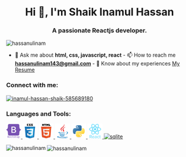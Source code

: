 <h1 align="center">Hi 👋, I'm Shaik Inamul Hassan</h1>
<h3 align="center">A passionate Reactjs developer.</h3>

<p align="left">
  <img
    src="https://komarev.com/ghpvc/?username=hassanulinam&label=Profile%20views&color=0e75b6&style=flat"
    alt="hassanulinam"
  />
</p>

- 💬 Ask me about **html, css, javascript, react** - 📫 How to reach me
**hassanulinam143@gmail.com** - 📄 Know about my experiences [My
Resume](https://docs.google.com/document/d/1oBPNh5IUPytDhoIhhiIE07gHcLqdWemhxQqNAaE2jJI/edit?usp=sharing)

<h3 align="left">Connect with me:</h3>
<p align="left">
  <a href="https://linkedin.com/in/inamul-hassan-shaik-585689180" target="blank"
    ><img
      align="center"
      src="https://raw.githubusercontent.com/rahuldkjain/github-profile-readme-generator/master/src/images/icons/Social/linked-in-alt.svg"
      alt="inamul-hassan-shaik-585689180"
      height="30"
      width="40"
  /></a>
</p>

<h3 align="left">Languages and Tools:</h3>
<p align="left">
  <a href="https://getbootstrap.com" target="_blank" rel="noreferrer">
    <img
      src="https://raw.githubusercontent.com/devicons/devicon/master/icons/bootstrap/bootstrap-plain-wordmark.svg"
      alt="bootstrap"
      width="40"
      height="40"
    />
  </a>
  <a href="https://www.w3schools.com/css/" target="_blank" rel="noreferrer">
    <img
      src="https://raw.githubusercontent.com/devicons/devicon/master/icons/css3/css3-original-wordmark.svg"
      alt="css3"
      width="40"
      height="40"
    />
  </a>

  
 
  <a href="https://www.w3.org/html/" target="_blank" rel="noreferrer">
    <img
      src="https://raw.githubusercontent.com/devicons/devicon/master/icons/html5/html5-original-wordmark.svg"
      alt="html5"
      width="40"
      height="40"
    />
  </a>
  <a href="https://www.java.com" target="_blank" rel="noreferrer">
    <img
      src="https://raw.githubusercontent.com/devicons/devicon/master/icons/java/java-original.svg"
      alt="java"
      width="40"
      height="40"
    />
  </a>
  

  <a href="https://www.python.org" target="_blank" rel="noreferrer">
    <img
      src="https://raw.githubusercontent.com/devicons/devicon/master/icons/python/python-original.svg"
      alt="python"
      width="40"
      height="40"
    />
  </a>
  <a href="https://reactjs.org/" target="_blank" rel="noreferrer">
    <img
      src="https://raw.githubusercontent.com/devicons/devicon/master/icons/react/react-original-wordmark.svg"
      alt="react"
      width="40"
      height="40"
    />
  </a>
  <a href="https://www.sqlite.org/" target="_blank" rel="noreferrer">
    <img
      src="https://www.vectorlogo.zone/logos/sqlite/sqlite-icon.svg"
      alt="sqlite"
      width="40"
      height="40"
    />
  </a>
</p>

<p>
  <img
    align="left"
    src="https://github-readme-stats.vercel.app/api/top-langs?username=hassanulinam&show_icons=true&locale=en&layout=compact"
    alt="hassanulinam"
  />
</p>

<p>
  &nbsp;<img
    align="center"
    src="https://github-readme-stats.vercel.app/api?username=hassanulinam&show_icons=true&locale=en"
    alt="hassanulinam"
  />
</p>
